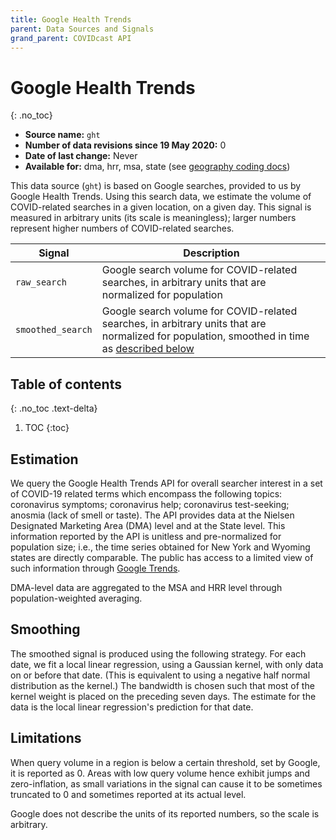 ```yaml
---
title: Google Health Trends
parent: Data Sources and Signals
grand_parent: COVIDcast API
---
```


# Google Health Trends
{: .no_toc}

* **Source name:** `ght`
* **Number of data revisions since 19 May 2020:** 0
* **Date of last change:** Never
* **Available for:** dma, hrr, msa, state (see [geography coding docs](../covidcast_geography.md))

This data source (`ght`) is based on Google searches, provided to us by Google
Health Trends. Using this search data, we estimate the volume of COVID-related
searches in a given location, on a given day. This signal is measured in
arbitrary units (its scale is meaningless); larger numbers represent higher
numbers of COVID-related searches.

| Signal | Description |
| --- | --- |
| `raw_search` | Google search volume for COVID-related searches, in arbitrary units that are normalized for population |
| `smoothed_search` | Google search volume for COVID-related searches, in arbitrary units that are normalized for population, smoothed in time as [described below](#smoothing) |

## Table of contents
{: .no_toc .text-delta}

1. TOC
{:toc}

## Estimation

We query the Google Health Trends API for overall searcher interest in a set of
COVID-19 related terms which encompass the following topics: coronavirus
symptoms; coronavirus help; coronavirus test-seeking; anosmia (lack of smell or
taste). The API provides data at the Nielsen Designated Marketing Area (DMA)
level and at the State level. This information reported by the API is unitless
and pre-normalized for population size; i.e., the time series obtained for New
York and Wyoming states are directly comparable. The public has access to a
limited view of such information through [Google
Trends](https://trends.google.com).

DMA-level data are aggregated to the MSA and HRR level through
population-weighted averaging.

## Smoothing

The smoothed signal is produced using the following strategy. For each date, we
fit a local linear regression, using a Gaussian kernel, with only data on or
before that date. (This is equivalent to using a negative half normal
distribution as the kernel.) The bandwidth is chosen such that most of the
kernel weight is placed on the preceding seven days. The estimate for the data
is the local linear regression's prediction for that date.

## Limitations

When query volume in a region is below a certain threshold, set by Google, it is
reported as 0. Areas with low query volume hence exhibit jumps and
zero-inflation, as small variations in the signal can cause it to be sometimes
truncated to 0 and sometimes reported at its actual level.

Google does not describe the units of its reported numbers, so the scale is
arbitrary.

